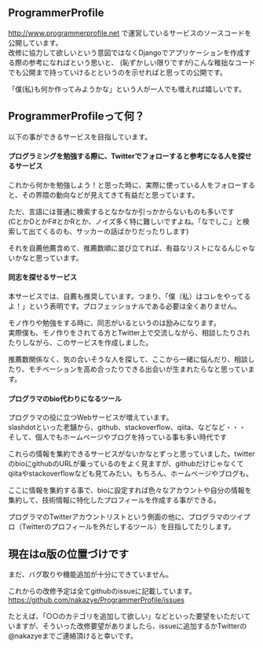 ## ProgrammerProfile

http://www.programmerprofile.net で運営しているサービスのソースコードを公開しています。  
改修に協力して欲しいという意図ではなくDjangoでアプリケーションを作成する際の参考になればという思いと、
(恥ずかしい限りですが)こんな稚拙なコードでも公開まで持っていけるとというのを示せればと思っての公開です。

「僕(私)も何か作ってみようかな」という人が一人でも増えれば嬉しいです。

## ProgrammerProfileって何？

以下の事ができるサービスを目指しています。

#### プログラミングを勉強する際に、Twitterでフォローすると参考になる人を探せるサービス

これから何かを勉強しよう！と思った時に、実際に使っている人をフォローすると、その界隈の動向などが見えてきて有益だと思っています。

ただ、言語には普通に検索するとなかなか引っかからないものも多いです  
(CとかDとかF#とかRとか、ノイズ多く特に難しいですよね。「なでしこ」と検索して出てくるのも、サッカーの話ばかりだったりします)

それを自薦他薦含めて、推薦数順に並び立てれば、有益なリストになるんじゃないかなと思っています。

#### 同志を探せるサービス

本サービスでは、自薦も推奨しています。つまり、「僕（私）はコレをやってるよ！」という表明です。プロフェッショナルである必要は全くありません。

モノ作りや勉強をする時に、同志がいるというのは励みになります。  
実際僕も、モノ作りをされてる方とTwitter上で交流しながら、相談したりされたりしながら、このサービスを作成しました。

推薦数関係なく、気の合いそうな人を探して、ここから一緒に悩んだり、相談したり、モチベーションを高め合ったりできる出会いが生まれたらなと思っています。

#### プログラマのbio代わりになるツール

プログラマの役に立つWebサービスが増えています。  
slashdotといった老舗から、github、stackoverflow、qiita、などなど・・・  
そして、個人でもホームページやブログを持っている事も多い時代です

これらの情報を集約できるサービスがないかなとずっと思っていました。twitterのbioにgithubのURLが乗っているのをよく見ますが、githubだけじゃなくて
qiitaやstackoverflowなども見てみたい。もちろん、ホームページやブログも。

ここに情報を集約する事で、bioに設定すれば色々なアカウントや自分の情報を集約して、技術情報に特化したプロフィールを作成する事ができる。

プログラマのTwitterアカウントリストという側面の他に、プログラマのツイプロ（Twitterのプロフィールを外だしするツール）を目指してたりします。

## 現在はα版の位置づけです

まだ、バグ取りや機能追加が十分にできていません。

これからの改修予定は全てgithubのissueに記載しています。  
https://github.com/nakazye/ProgrammerProfile/issues

たとえば、「○○のカテゴリを追加して欲しい」などといった要望をいただいていますが、そういった改修要望がありましたら、issueに追加するかTwitterの@nakazyeまでご連絡頂けると幸いです。

